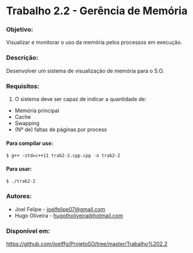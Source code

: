 # Trabalho 2.2 - Gerência de Memória

### Objetivo:
Visualizar e monitorar o uso da memória pelos processos em execução.

### Descrição:
Desenvolver um sistema de visualização de memória para o S.O.

### Requisitos:
1. O sistema deve ser capaz de indicar a quantidade de:
* Memória principal
* Cache
* Swapping
* (Nº de) faltas de páginas por process

#### Para compilar use:
```
$ g++ -std=c++11 trab2-2.cpp.cpp -o trab2-2
```
#### Para usar:
```
$ ./trab2-2
```

### Autores:
* Joel Felipe - joelfelipe07@gmail.com
* Hugo Oliveira - hugotholiveira@hotmail.com

### Disponível em: 
https://github.com/joelffg/ProjetoSO/tree/master/Trabalho%202.2
